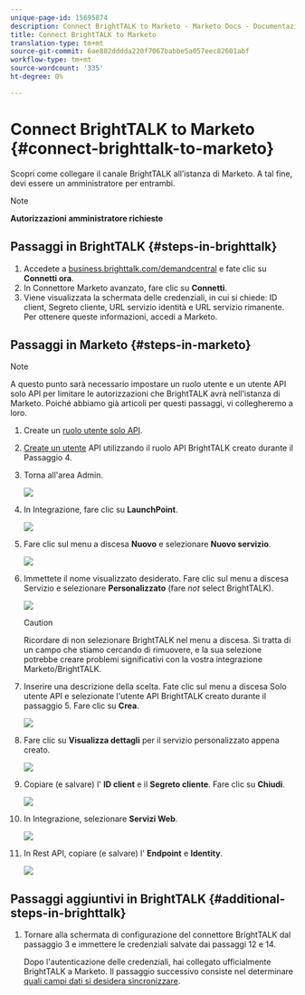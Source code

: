 ```yaml
---
unique-page-id: 15695874
description: Connect BrightTALK to Marketo - Marketo Docs - Documentazione prodotto
title: Connect BrightTALK to Marketo
translation-type: tm+mt
source-git-commit: 6ae882dddda220f7067babbe5a057eec82601abf
workflow-type: tm+mt
source-wordcount: '335'
ht-degree: 0%

---
```



# Connect BrightTALK to Marketo {#connect-brighttalk-to-marketo}

Scopri come collegare il canale BrightTALK all’istanza di Marketo. A tal fine, devi essere un amministratore per entrambi.

>[!NOTE]
>
>**Autorizzazioni amministratore richieste**

## Passaggi in BrightTALK {#steps-in-brighttalk}

1. Accedete a [business.brighttalk.com/demandcentral](https://business.brighttalk.com/demandcentral/login) e fate clic su **Connetti ora**.
1. In Connettore Marketo avanzato, fare clic su **Connetti**.
1. Viene visualizzata la schermata delle credenziali, in cui si chiede: ID client, Segreto cliente, URL servizio identità e URL servizio rimanente. Per ottenere queste informazioni, accedi a Marketo.

## Passaggi in Marketo {#steps-in-marketo}

>[!NOTE]
>
>A questo punto sarà necessario impostare un ruolo utente e un utente API solo API per limitare le autorizzazioni che BrightTALK avrà nell&#39;istanza di Marketo. Poiché abbiamo già articoli per questi passaggi, vi collegheremo a loro.

1. Create un [ruolo utente solo API](/help/marketo/product-docs/administration/users-and-roles/create-an-api-only-user-role.md).
1. [Create un utente](/help/marketo/product-docs/administration/users-and-roles/create-an-api-only-user.md) API utilizzando il ruolo API BrightTALK creato durante il Passaggio 4.
1. Torna all&#39;area Admin.

   ![](assets/one.png)

1. In Integrazione, fare clic su **LaunchPoint**.

   ![](assets/two.png)

1. Fare clic sul menu a discesa **Nuovo** e selezionare **Nuovo servizio**.

   ![](assets/three.png)

1. Immettete il nome visualizzato desiderato. Fare clic sul menu a discesa Servizio e selezionare **Personalizzato** (fare _not_ select BrightTALK).

   ![](assets/four.png)

   >[!CAUTION]
   >
   >Ricordare di non selezionare BrightTALK nel menu a discesa. Si tratta di un campo che stiamo cercando di rimuovere, e la sua selezione potrebbe creare problemi significativi con la vostra integrazione Marketo/BrightTALK.

1. Inserire una descrizione della scelta. Fate clic sul menu a discesa Solo utente API e selezionate l&#39;utente API BrightTALK creato durante il passaggio 5. Fare clic su **Crea**.

   ![](assets/five.png)

1. Fare clic su **Visualizza dettagli** per il servizio personalizzato appena creato.

   ![](assets/six.png)

1. Copiare (e salvare) l&#39; **ID client** e il **Segreto cliente**. Fare clic su **Chiudi**.

   ![](assets/eight-1.png)

1. In Integrazione, selezionare **Servizi Web**.

   ![](assets/nine-1.png)

1. In Rest API, copiare (e salvare) l&#39; **Endpoint** e **Identity**.

   ![](assets/ten.png)

## Passaggi aggiuntivi in BrightTALK {#additional-steps-in-brighttalk}

1. Tornare alla schermata di configurazione del connettore BrightTALK dal passaggio 3 e immettere le credenziali salvate dai passaggi 12 e 14.

   Dopo l&#39;autenticazione delle credenziali, hai collegato ufficialmente BrightTALK a Marketo. Il passaggio successivo consiste nel determinare [quali campi dati si desidera sincronizzare](https://support.brighttalk.com/hc/en-us/articles/115005131274-BrightTALK-Connector-for-Marketo-Choose-the-Fields-to-Sync).
